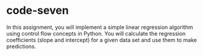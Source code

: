 # code-seven
In this assignment, you will implement a simple linear regression algorithm using control flow concepts in Python. You will calculate the regression coefficients (slope and intercept) for a given data set and use them to make predictions.   
